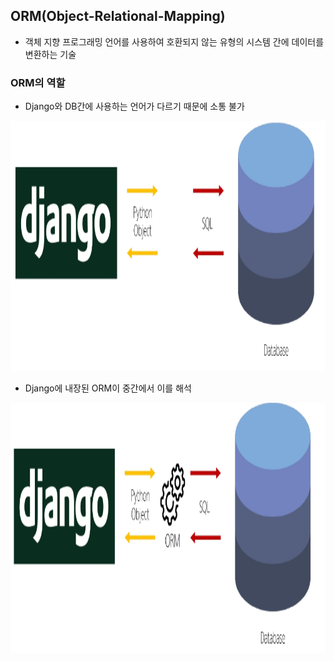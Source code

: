 ## ORM(Object-Relational-Mapping)
- 객체 지향 프로그래밍 언어를 사용하여 호환되지 않는 유형의 시스템 간에 데이터를 변환하는 기술

### ORM의 역할
- Django와 DB간에 사용하는 언어가 다르기 때문에 소통 불가
<img src="images/image_1.png" width="600" height="400">

- Django에 내장된 ORM이 중간에서 이를 해석
<img src="images/image_2.png" width="600" height="400">


